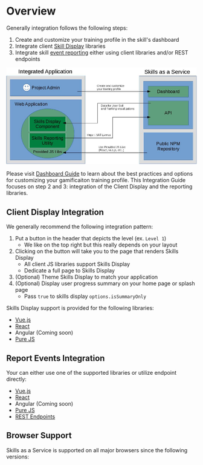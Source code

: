 # Overview

Generally integration follows the following steps:

1. Create and customize your training profile in the skill's dashboard
1. Integrate client [Skill Display](/skills-client/#client-display-integration) libraries
1. Integrate skill [event reporting](/skills-client/#report-events-integration) either using client libraries and/or REST endpoints

![An image](./diagrams/IntegratedApplication.jpg)
   
Please visit [Dashboard Guide](/dashboard/user-guide/) to learn about the best practices and options for customizing your gamificaiton training profile.
This Integration Guide focuses on step 2 and 3: integration of the Client Display and the reporting libraries. 

## Client Display Integration 

We generally recommend the following integration pattern:

1. Put a button in the header that depicts the level (ex. ``Level 1``)
   - We like on the top right but this really depends on your layout
1. Clicking on the button will take you to the page that renders Skills Display
   - All client JS libraries support Skills Display
   - Dedicate a full page to Skills Display    
1. (Optional) Theme Skills Display to match your application   
1. (Optional) Display user progress summary on your home page or splash page
   - Pass ``true`` to skills display ``options.isSummaryOnly``

Skills Display support is provided for the following libraries: 
- [Vue.js](/skills-client/vuejs.html)
- [React](/skills-client/react.html)
- Angular (Coming soon)
- [Pure JS](/skills-client/js.html)

## Report Events Integration

Your can either use one of the supported libraries or utilize endpoint directly:
- [Vue.js](/skills-client/vuejs.html)
- [React](/skills-client/react.html)
- Angular (Coming soon)
- [Pure JS](/skills-client/js.html)
- [REST Endpoints](/skills-client/endpoints.html#programmatic-endpoints)

## Browser Support

Skills as a Service is supported on all major browsers since the following versions:

<browser-support />
